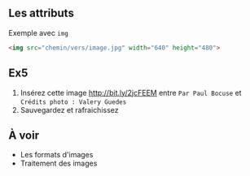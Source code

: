 Les attributs
---

Exemple avec `img`

```html
<img src="chemin/vers/image.jpg" width="640" height="480">
```

Ex5
---

1. Insérez cette image http://bit.ly/2jcFEEM entre `Par Paul Bocuse` et `Crédits photo : Valery Guedes`
2. Sauvegardez et rafraichissez

À voir
---

- Les formats d'images
- Traitement des images


